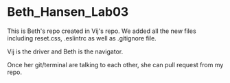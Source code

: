 # Beth_Hansen_Lab03

This is Beth's repo created in Vij's repo. We added all the new files including reset.css, .eslintrc as well as .gitignore file.

Vij is the driver and Beth is the navigator. 

Once her git/terminal are talking to each other, she can pull request from my repo.